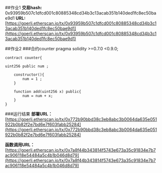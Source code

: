 ##作业1
**交易hash:**  0x93959b507c1dfcd001c80885348cd34b3c13acab351b140ded1fc8ec50bae9d1
**URL:**[https://goerli.etherscan.io/tx/0x93959b507c1dfcd001c80885348cd34b3c13acab351b140ded1fc8ec50bae9d1](https://goerli.etherscan.io/tx/0x93959b507c1dfcd001c80885348cd34b3c13acab351b140ded1fc8ec50bae9d1)

##作业2
###合约counter
    pragma solidity >=0.7.0 <0.9.0;

    contract counter{

    uint256 public num ;

	    constructor(){
	    	num = 1 ;
	    }
	
	    function add(uint256 x) public{
    		num = num + x;
    	}  
    }

###运行结果
**部署URL：** [https://goerli.etherscan.io/tx/0x772b90bbd38c3eb8abc3b0064da635e051922b0b82f2e7bd6e7f603fabb25284](https://goerli.etherscan.io/tx/0x772b90bbd38c3eb8abc3b0064da635e051922b0b82f2e7bd6e7f603fabb25284)

**函数调用URL：**[https://goerli.etherscan.io/tx/0x7a8f44b343814f5743e673a35c91834e7b7ac906118e54484a5c4b1b046d8d79](https://goerli.etherscan.io/tx/0x7a8f44b343814f5743e673a35c91834e7b7ac906118e54484a5c4b1b046d8d79)